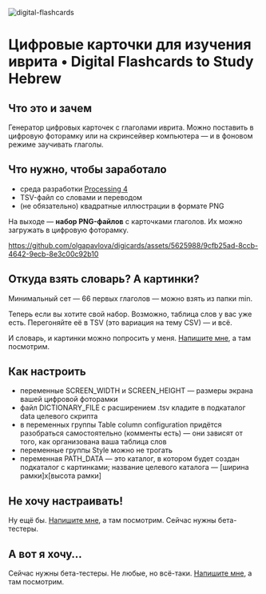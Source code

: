 ![digital-flashcards](https://github.com/olgapavlova/digicards/assets/5625988/8b62311f-87ab-4d36-aa01-1496301118e7)
# Цифровые карточки для изучения иврита • Digital Flashcards to Study Hebrew
## Что это и зачем
Генератор цифровых карточек с глаголами иврита. Можно поставить в цифровую фоторамку или на скринсейвер компьютера — и в фоновом режиме заучивать глаголы.

## Что нужно, чтобы заработало
* среда разработки [Processing 4](https://processing.org)
* TSV-файл со словами и переводом
* (не обязательно) квадратные иллюстрации в формате PNG

На выходе — **набор PNG-файлов** с карточками глаголов. Их можно загружать в цифровую фоторамку.

https://github.com/olgapavlova/digicards/assets/5625988/9cfb25ad-8ccb-4642-9ecb-8e3c00c92b10

## Откуда взять словарь? А картинки?
Минимальный сет — 66 первых глаголов — можно взять из папки min.

Теперь если вы хотите свой набор. Возможно, таблица слов у вас уже есть. Перегоняйте её в TSV (это вариация на тему CSV) — и всё.

И словарь, и картинки можно попросить у меня. [Напишите мне](mailto:olgapavlova@gmail.com?subject=digicard), а там посмотрим.

## Как настроить
* переменные SCREEN_WIDTH и SCREEN_HEIGHT — размеры экрана вашей цифровой фоторамки
* файл DICTIONARY_FILE с расширением .tsv кладите в подкаталог data целевого скрипта
* в переменных группы Table column configuration придётся разобраться самостоятельно (комменты есть) — они зависят от того, как организована ваша таблица слов
* переменные группы Style можно не трогать
* переменная PATH_DATA — это каталог, в котором будет создан подкаталог с картинками; название целевого каталога — [ширина рамки]x[высота рамки]

## Не хочу настраивать!
Ну ещё бы. [Напишите мне](mailto:olgapavlova@gmail.com?subject=digicard), а там посмотрим. Сейчас нужны бета-тестеры.

## А вот я хочу…
Сейчас нужны бета-тестеры. Не любые, но всё-таки. [Напишите мне](mailto:olgapavlova@gmail.com?subject=digicard), а там посмотрим.
